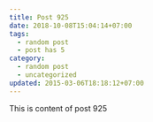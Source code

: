 ```yaml
---
title: Post 925
date: 2018-10-08T15:04:14+07:00
tags:
  - random post
  - post has 5
category:
  - random post
  - uncategorized
updated: 2015-03-06T18:18:12+07:00
---
```

This is content of post 925